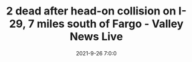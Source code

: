 ---
"title": "2 dead after head-on collision on I-29, 7 miles south of Fargo - Valley News Live"
"date": "2021-9-26 7:0:0"
"feed_name": "GOOGLENEWSCONSTRUCTION"
"feed_website": "https://news.google.com/search?q=construction%2Bincident&hl=en-US&gl=US&ceid=US:en"
"feed_rss": "https://news.google.com/rss/search?q=construction%2Bincident&hl=en-US&gl=US&ceid=US:en"
"link": "https://www.valleynewslive.com/2021/09/26/2-dead-after-head-on-collision-i-29-7-miles-south-fargo/"
"source": "{'href': 'https://www.valleynewslive.com', 'title': 'Valley News Live'}"
"file": "_posts/2021-1-1-11310c198e092f036003c9504dfd8bffa33c6867.md"
"accident": "1"
"drilling": "0"
"dead": "2"
"injured": "0"
"arrested": "0"
"place": "fargo"
"where": "road site"
"causes": "crash"
"place_uri": "http://en.wikipedia.org/wiki/Fargo%2C_North_Dakota"
---